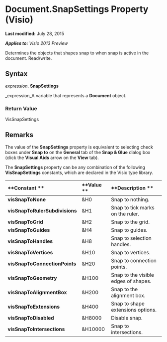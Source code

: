 
# Document.SnapSettings Property (Visio)

 **Last modified:** July 28, 2015

 _**Applies to:** Visio 2013 Preview_

Determines the objects that shapes snap to when snap is active in the document. Read/write.


## Syntax

 _expression_. **SnapSettings**

 _expression_A variable that represents a  **Document** object.


### Return Value

VisSnapSettings


## Remarks

The value of the  **SnapSettings** property is equivalent to selecting check boxes under **Snap to** on the **General** tab of the **Snap &amp; Glue** dialog box (click the **Visual Aids** arrow on the **View** tab).

The  **SnapSettings** property can be any combination of the following **VisSnapSettings** constants, which are declared in the Visio type library.



|**Constant **|**Value **|**Description **|
|:-----|:-----|:-----|
| **visSnapToNone**|&amp;H0 |Snap to nothing. |
| **visSnapToRulerSubdivisions**|&amp;H1 |Snap to tick marks on the ruler. |
| **visSnapToGrid**|&amp;H2 |Snap to the grid. |
| **visSnapToGuides**|&amp;H4 |Snap to guides. |
| **visSnapToHandles**|&amp;H8 |Snap to selection handles. |
| **visSnapToVertices**|&amp;H10 |Snap to vertices. |
| **visSnapToConnectionPoints**|&amp;H20 |Snap to connection points. |
| **visSnapToGeometry**|&amp;H100 |Snap to the visible edges of shapes. |
| **visSnapToAlignmentBox**|&amp;H200 |Snap to the alignment box. |
| **visSnapToExtensions**|&amp;H400 |Snap to shape extensions options. |
| **visSnapToDisabled**|&amp;H8000 |Disable snap. |
| **visSnapToIntersections**|&amp;H10000 |Snap to intersections. |
